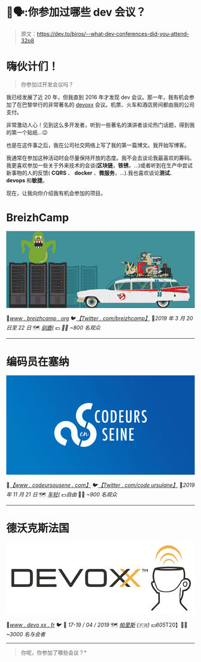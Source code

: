 # 📛🗣️:你参加过哪些 dev 会议？

> 原文：<https://dev.to/biros/--what-dev-conferences-did-you-attend-32p8>

# 嗨伙计们！

> 你参加过开发会议吗？

我已经发展了近 20 年，但我直到 2016 年才发现 dev 会议。那一年，我有机会参加了在巴黎举行的非常著名的 [devoxx](https://www.devoxx.fr/) 会议。机票、火车和酒店房间都由我的公司支付。

非常激动人心！见到这么多开发者，听到一些著名的演讲者谈论热门话题，得到我的第一个贴纸...😉

也是在这件事之后，我在公司社交网络上写了我的第一篇博文。我开始写博客。

我通常在参加这种活动时会尽量保持开放的态度。我不会去谈论我最喜欢的筹码。我更喜欢参加一些关于外来技术的会谈(**区块链**，**铁锈**，...)或者听到在生产中尝试新事物的人的反馈( **CQRS** 、 **docker** 、**微服务**，...).我也喜欢谈论**测试**、 **devops** 和**敏捷**。

现在，让我向你介绍我有机会参加的项目。

# BreizhCamp

[![breizhcamp-logo](img/a9ddd0d0ba2c84b90b2d37dbfe795a46.png)](https://res.cloudinary.com/practicaldev/image/fetch/s--D_lZs443--/c_limit%2Cf_auto%2Cfl_progressive%2Cq_auto%2Cw_880/https://www.billetweb.fr/files/page/thumb/breizhcamp-2019.png%3Fv%3D1550406210)

🔗*[www . breizhcamp . org](https://www.breizhcamp.org/)*
🐦*[【Twitter . com/breizhcamp】](https://twitter.com/breizhcamp)*
📆*2019 年 3 月 20 日至 22 日*
🗺 *[驯鹿](https://www.google.fr/maps/place/Rennes)(*
💵 *👩‍💻 *~800 名观众**

 ** * *

# 编码员在塞纳

[![codeursenseine-logo](img/b31af11217f868f394d9557b457b798c.png)](https://res.cloudinary.com/practicaldev/image/fetch/s--lHtJHBAC--/c_limit%2Cf_auto%2Cfl_progressive%2Cq_auto%2Cw_880/https://www.codeursenseine.cimg/edition2018/social.jpg)

🔗*[【www . codeursousene . com】](https://www.codeursenseine.com)*
🐦*[【Twitter . com/code ursulane】](https://twitter.com/codeursenseine)*
📆*2019 年 11 月 21 日*
🗺 *[车轮](https://www.google.fr/maps/place/Rouen)(*
💵*自由*
👩‍💻 *~900 名观众*

* * *

# 德沃克斯法国

[![devoxx-logo](img/cfe998f35cb4f5cfdcbad2b5a5ebd2e2.png)](https://res.cloudinary.com/practicaldev/image/fetch/s--CzoVYAGB--/c_limit%2Cf_auto%2Cfl_progressive%2Cq_auto%2Cw_880/https://blog.clever-age.com/wp-content/uploads/sites/2/2016/06/devoxx.png)

🔗*[www . devo xx . fr](https://www.devoxx.fr/)*
🐦
📆 *17-19 / 04 / 2019*
🗺️ *[帕里斯](https://www.google.fr/maps/place/Paris) (🇫🇷)*
💵*605*T20】👩‍💻 *~3000 名与会者*

* * *

> 你呢，你参加了哪些会议？*